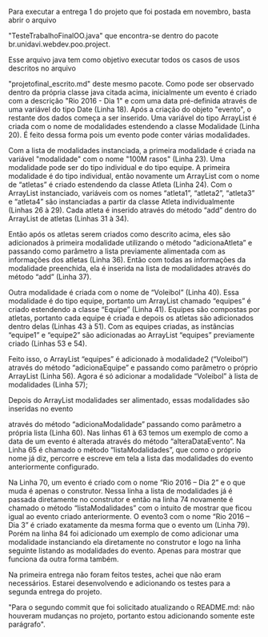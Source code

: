 Para executar a entrega 1 do projeto que foi postada em novembro, basta abrir o arquivo

"TesteTrabalhoFinalOO.java" que encontra-se dentro do pacote br.unidavi.webdev.poo.project.

Esse arquivo java tem como objetivo executar todos os casos de usos descritos no arquivo

"projetofinal_escrito.md" deste mesmo pacote.
Como pode ser observado dentro da própria classe java citada acima, inicialmente um evento é
criado com a descrição "Rio 2016 - Dia 1" e com uma data pré-definida através de uma variável do tipo
Date (Linha 18).
Após a criação do objeto "evento", o restante dos dados começa a ser inserido. Uma variável do
tipo ArrayList é criada com o nome de modalidades estendendo a classe Modalidade (Linha 20). É feito
dessa forma pois um evento pode conter várias modalidades.

Com a lista de modalidades instanciada, a primeira modalidade é criada na variável
"modalidade" com o nome "100M rasos" (Linha 23). Uma modalidade pode ser do tipo individual e do
tipo equipe. A primeira modalidade é do tipo individual, então novamente um ArrayList com o nome de
“atletas” é criado estendendo da classe Atleta (Linha 24). Com o ArrayList instanciado, variáveis com os
nomes “atleta1”, “atleta2”, “atleta3” e “atleta4” são instanciadas a partir da classe Atleta individualmente
(Linhas 26 à 29). Cada atleta é inserido através do método “add” dentro do ArrayList de atletas (Linhas
31 à 34).

Então após os atletas serem criados como descrito acima, eles são adicionados à primeira
modalidade utilizando o método “adicionaAtleta” e passando como parâmetro a lista previamente
alimentada com as informações dos atletas (Linha 36). Então com todas as informações da modalidade
preenchida, ela é inserida na lista de modalidades através do método “add” (Linha 37).

Outra modalidade é criada com o nome de “Voleibol” (Linha 40). Essa modalidade é do tipo
equipe, portanto um ArrayList chamado “equipes” é criado estendendo a classe “Equipe” (Linha 41).
Equipes são compostas por atletas, portanto cada equipe é criada e depois os atletas são adicionados
dentro delas (Linhas 43 à 51). Com as equipes criadas, as instâncias “equipe1” e “equipe2” são
adicionadas ao ArrayList “equipes” previamente criado (Linhas 53 e 54).

Feito isso, o ArrayList “equipes” é adicionado à modalidade2 (“Voleibol”) através do método
“adicionaEquipe” e passando como parâmetro o próprio ArrayList (Linha 56). Agora é só adicionar a
modalidade “Voleibol” à lista de modalidades (Linha 57);

Depois do ArrayList modalidades ser alimentado, essas modalidades são inseridas no evento

através do método “adicionaModalidade” passando como parâmetro a própria lista (Linha 60).
Nas linhas 61 à 63 temos um exemplo de como a data de um evento é alterada através do método
“alteraDataEvento”.
Na Linha 65 é chamado o método “listaModalidades”, que como o próprio nome já diz, percorre
e escreve em tela a lista das modalidades do evento anteriormente configurado.

Na Linha 70, um evento é criado com o nome “Rio 2016 – Dia 2” e o que muda é apenas o
construtor. Nessa linha a lista de modalidades já é passada diretamente no construtor e então na linha 74
novamente é chamado o método “listaModalidades” com o intuito de mostrar que ficou igual ao evento
criado anteriormente.
O evento3 com o nome “Rio 2016 – Dia 3” é criado exatamente da mesma forma que o evento
um (Linha 79). Porém na linha 84 foi adicionado um exemplo de como adicionar uma modalidade
instanciando ela diretamente no construtor e logo na linha seguinte listando as modalidades do evento.
Apenas para mostrar que funciona da outra forma também.

Na primeira entrega não foram feitos testes, achei que não eram necessários. 
Estarei desenvolvendo e adicionando os testes para a segunda entrega do projeto.

"Para o segundo commit que foi solicitado atualizando o README.md:  não houveram mudanças no projeto, portanto estou adicionando somente este parágrafo".